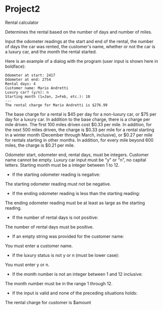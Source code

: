# Project2

Rental calculator 

Determines the rental based on the number of days and number of miles.

Input the odometer readings at the start and end of the rental, the number of days the car was rented, the customer's name, whether or not the car is a luxury car, and the month the rental started.

Here is an example of a dialog with the program (user input is shown here in boldface):

	Odometer at start: 2417
	Odometer at end: 2754
	Rental days: 4
	Customer name: Mario Andretti
	Luxury car? (y/n): n
	Starting month (1=Jan, 2=Feb, etc.): 10
	---
	The rental charge for Mario Andretti is $276.99

The base charge for a rental is $45 per day for a non-luxury car, or $75 per day for a luxury car. In addition to the base charge, there is a charge per mile driven.
The first 100 miles driven cost $0.33 per mile.
In addition, for the next 500 miles driven, the charge is $0.33 per mile for a rental starting in a winter month (December through March, inclusive), or $0.27 per mile for rentals starting in other months.
In addition, for every mile beyond 600 miles, the charge is $0.21 per mile.

Odometer start, odometer end, rental days, must be integers. Customer name cannot be empty. Luxury car input must be "y" or "n", no capital letters. Starting month must be a integer between 1 to 12. 

- If the starting odometer reading is negative:

The starting odometer reading must not be negative.
   
- If the ending odometer reading is less than the starting reading:

The ending odometer reading must be at least as large as the starting reading.
   
- If the number of rental days is not positive:

The number of rental days must be positive.
   
- If an empty string was provided for the customer name:

You must enter a customer name.
   
- If the luxury status is not y or n (must be lower case):

You must enter y or n.
   
- If the month number is not an integer between 1 and 12 inclusive:

The month number must be in the range 1 through 12.
   
- If the input is valid and none of the preceding situations holds:

The rental charge for customer is $amount
